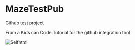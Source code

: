 # MazeTestPub
Github test project 

From a Kids can Code Tutorial for the github integration tool

<img src="www.hotbytedog.w4f.eu/pic/KidsCanCode.png" alt="Selfhtml">

